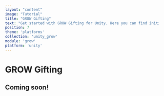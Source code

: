 ```yaml
---
layout: "content"
image: "Tutorial"
title: "GROW Gifting"
text: "Get started with GROW Gifting for Unity. Here you can find initialization instructions, event handling and usage examples."
position: 7
theme: 'platforms'
collection: 'unity_grow'
module: 'grow'
platform: 'unity'
---
```


# GROW Gifting

## Coming soon!
